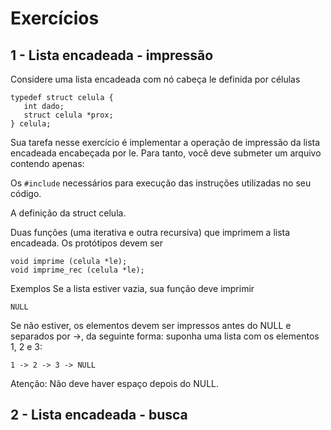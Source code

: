 # Exercícios

## 1 - Lista encadeada - impressão

Considere uma lista encadeada com nó cabeça le definida por células

```
typedef struct celula {
   int dado;
   struct celula *prox;
} celula;
```
Sua tarefa nesse exercício é implementar a operação de impressão da lista encadeada encabeçada por le. Para tanto, você deve submeter um arquivo contendo apenas:

Os ```#include``` necessários para execução das instruções utilizadas no seu código.

A definição da struct celula.

Duas funções (uma iterativa e outra recursiva) que imprimem a lista encadeada. Os protótipos devem ser

```
void imprime (celula *le);
void imprime_rec (celula *le);
```

Exemplos
Se a lista estiver vazia, sua função deve imprimir
```
NULL
```

Se não estiver, os elementos devem ser impressos antes do NULL e separados por ->, da seguinte forma: suponha uma lista com os elementos 1, 2 e 3:

```
1 -> 2 -> 3 -> NULL
```
Atenção: Não deve haver espaço depois do NULL.

## 2 - Lista encadeada - busca